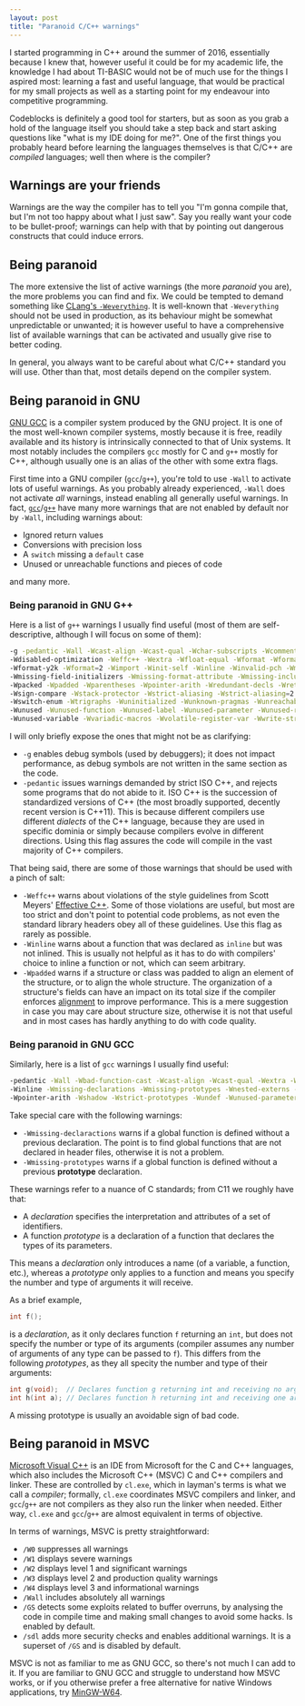 ```yaml
---
layout: post
title: "Paranoid C/C++ warnings"
---
```


I started programming in C++ around the summer of 2016, essentially because I knew that, however useful it could be for my academic life, the knowledge I had about TI-BASIC would not be of much use for the things I aspired most: learning a fast and useful language, that would be practical for my small projects as well as a starting point for my endeavour into competitive programming.

Codeblocks is definitely a good tool for starters, but as soon as you grab a hold of the language itself you should take a step back and start asking questions like "what is my IDE doing for me?". One of the first things you probably heard before learning the languages themselves is that C/C++ are *compiled* languages; well then where is the compiler?

## Warnings are your friends

Warnings are the way the compiler has to tell you "I'm gonna compile that, but I'm not too happy about what I just saw". Say you really want your code to be bullet-proof; warnings can help with that by pointing out dangerous constructs that could induce errors.

## Being paranoid

The more extensive the list of active warnings (the more *paranoid* you are), the more problems you can find and fix. We could be tempted to demand something like [CLang's `-Weverything`](https://clang.llvm.org/docs/UsersManual.html#cmdoption-weverything). It is well-known that `-Weverything` should not be used in production, as its behaviour might be somewhat unpredictable or unwanted; it is however useful to have a comprehensive list of available warnings that can be activated and usually give rise to better coding.

In general, you always want to be careful about what C/C++ standard you will use. Other than that, most details depend on the compiler system.

## Being paranoid in GNU

[GNU GCC](https://gcc.gnu.org/) is a compiler system produced by the GNU project. It is one of the most well-known compiler systems, mostly because it is free, readily available and its history is intrinsically connected to that of Unix systems. It most notably includes the compilers `gcc` mostly for C and `g++` mostly for C++, although usually one is an alias of the other with some extra flags.

First time into a GNU compiler (`gcc`/`g++`), you're told to use `-Wall` to activate lots of useful warnings. As you probably already experienced, `-Wall` does not activate *all* warnings, instead enabling all generally useful warnings. In fact, [`gcc`](https://man7.org/linux/man-pages/man1/gcc.1.html)/[`g++`](https://man7.org/linux/man-pages/man1/g++.1.html) have many more warnings that are not enabled by default nor by `-Wall`, including warnings about:

- Ignored return values
- Conversions with precision loss
- A `switch` missing a `default` case
- Unused or unreachable functions and pieces of code

and many more.

### Being paranoid in GNU G++

Here is a list of `g++` warnings I usually find useful (most of them are self-descriptive, although I will focus on some of them):

```sh
-g -pedantic -Wall -Wcast-align -Wcast-qual -Wchar-subscripts -Wcomment -Wconversion
-Wdisabled-optimization -Weffc++ -Wextra -Wfloat-equal -Wformat -Wformat-nonliteral -Wformat-security
-Wformat-y2k -Wformat=2 -Wimport -Winit-self -Winline -Winvalid-pch -Wmissing-braces
-Wmissing-field-initializers -Wmissing-format-attribute -Wmissing-include-dirs -Wmissing-noreturn
-Wpacked -Wpadded -Wparentheses -Wpointer-arith -Wredundant-decls -Wreturn-type -Wsequence-point -Wshadow
-Wsign-compare -Wstack-protector -Wstrict-aliasing -Wstrict-aliasing=2 -Wswitch -Wswitch-default
-Wswitch-enum -Wtrigraphs -Wuninitialized -Wunknown-pragmas -Wunreachable-code -Wunsafe-loop-optimizations
-Wunused -Wunused-function -Wunused-label -Wunused-parameter -Wunused-result -Wunused-value
-Wunused-variable -Wvariadic-macros -Wvolatile-register-var -Wwrite-strings
```

I will only briefly expose the ones that might not be as clarifying:
- `-g` enables debug symbols (used by debuggers); it does not impact performance, as debug symbols are not written in the same section as the code.
- `-pedantic` issues warnings demanded by strict ISO C++, and rejects some programs that do not abide to it. ISO C++ is the succession of standardized versions of C++ (the most broadly supported, decently recent version is C++11). This is because different compilers use different *dialects* of the C++ language, because they are used in specific dominia or simply because compilers evolve in different directions. Using this flag assures the code will compile in the vast majority of C++ compilers.

That being said, there are some of those warnings that should be used with a pinch of salt:
- `-Weffc++` warns about violations of the style guidelines from Scott Meyers' [Effective C++](https://books.google.pt/books/about/Effective_C++.html?id=jP01PwAACAAJ&source=kp_book_description&redir_esc=y). Some of those violations are useful, but most are too strict and don't point to potential code problems, as not even the standard library headers obey all of these guidelines. Use this flag as rarely as possible.
- `-Winline` warns about a function that was declared as `inline` but was not inlined. This is usually not helpful as it has to do with compilers' choice to inline a function or not, which can seem arbitrary.
- `-Wpadded` warns if a structure or class was padded to align an element of the structure, or to align the whole structure. The organization of a structure's fields can have an impact on its total size if the compiler enforces [alignment](https://en.wikipedia.org/wiki/Data_structure_alignment) to improve performance. This is a mere suggestion in case you may care about structure size, otherwise it is not that useful and in most cases has hardly anything to do with code quality.

### Being paranoid in GNU GCC

Similarly, here is a list of `gcc` warnings I usually find useful:

```sh
-pedantic -Wall -Wbad-function-cast -Wcast-align -Wcast-qual -Wextra -Wfloat-equal -Wformat-nonliteral
-Winline -Wmissing-declarations -Wmissing-prototypes -Wnested-externs -Wno-unused-parameter
-Wpointer-arith -Wshadow -Wstrict-prototypes -Wundef -Wunused-parameter -Wunused-result -Wwrite-strings
```

Take special care with the following warnings:

- `-Wmissing-declaractions` warns if a global function is defined without a previous declaration. The point is to find global functions that are not declared in header files, otherwise it is not a problem.
- `-Wmissing-prototypes` warns if a global function is defined without a previous **prototype** declaration.

These warnings refer to a nuance of C standards; from C11 we roughly have that:
- A *declaration* specifies the interpretation and attributes of a set of identifiers.
- A function *prototype* is a declaration of a function that declares the types of its parameters.

This means a *declaration* only introduces a name (of a variable, a function, etc.), whereas a *prototype* only applies to a function and means you specify the number and type of arguments it will receive.

As a brief example,
```c
int f();
```
is a *declaration*, as it only declares function `f` returning an `int`, but does not specify the number or type of its arguments (compiler assumes any number of arguments of any type can be passed to `f`). This differs from the following *prototypes*, as they all specity the number and type of their arguments:
```c
int g(void);  // Declares function g returning int and receiving no arguments
int h(int a); // Declares function h returning int and receiving one argument of type int
```

A missing prototype is usually an avoidable sign of bad code.

## Being paranoid in MSVC

[Microsoft Visual C++](https://en.wikipedia.org/wiki/Microsoft_Visual_C%2B%2B) is an IDE from Microsoft for the C and C++ languages, which also includes the Microsoft C++ (MSVC) C and C++ compilers and linker. These are controlled by `cl.exe`, which in layman's terms is what we call a *compiler*; formally, `cl.exe` coordinates MSVC compilers and linker, and `gcc`/`g++` are not compilers as they also run the linker when needed. Either way, `cl.exe` and `gcc`/`g++` are almost equivalent in terms of objective.

In terms of warnings, MSVC is pretty straightforward: 

- `/W0` suppresses all warnings
- `/W1` displays severe warnings
- `/W2` displays level 1 and significant warnings
- `/W3` displays level 2 and production quality warnings
- `/W4` displays level 3 and informational warnings
- `/Wall` includes absolutely all warnings
- `/GS` detects some exploits related to buffer overruns, by analysing the code in compile time and making small changes to avoid some hacks. Is enabled by default.
- `/sdl` adds more security checks and enables additional warnings. It is a superset of `/GS` and is disabled by default.

MSVC is not as familiar to me as GNU GCC, so there's not much I can add to it. If you are familiar to GNU GCC and struggle to understand how MSVC works, or if you otherwise prefer a free alternative for native Windows applications, try [MinGW-W64](https://mingw-w64.org/doku.php).

